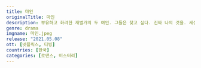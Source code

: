 ```yaml
---
title: 마인
originalTitle: 마인
description: 부유하고 화려한 재벌가의 두 여인. 그들은 찾고 싶다. 진짜 나의 것을. 세상의 편견에서 벗어나 자유롭게 비상하고 싶다. 강인한 날개를 펼치며, 그들은 진정한 삶을 찾을 수 있을까.
genre: drama
imgname: 마인.jpeg
release: "2021.05.08"
ott: [넷플릭스, 티빙]
countries: [한국]
categories: [로맨스, 미스터리]
---
```

